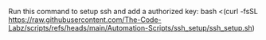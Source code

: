 Run this command to setup ssh and add a authorized key: bash <(curl -fsSL https://raw.githubusercontent.com/The-Code-Labz/scripts/refs/heads/main/Automation-Scripts/ssh_setup/ssh_setup.sh)
